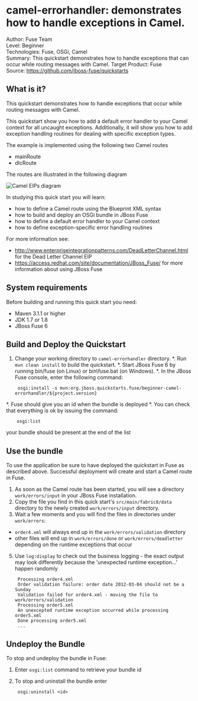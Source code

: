 camel-errorhandler: demonstrates how to handle exceptions in Camel.
===================================
Author: Fuse Team  
Level: Beginner  
Technologies: Fuse, OSGi, Camel  
Summary: This quickstart demonstrates how to handle exceptions that can occur while routing messages with Camel.
Target Product: Fuse  
Source: <https://github.com/jboss-fuse/quickstarts>

What is it?
-----------

This quickstart demonstrates how to handle exceptions that occur while routing messages with Camel.

This quickstart show you how to add a default error handler to your Camel context for all uncaught exceptions.
Additionally, it will show you how to add exception handling routines for dealing with specific exception types.

The example is implemented using the following two Camel routes

* mainRoute
* dlcRoute

The routes are illustrated in the following diagram

![Camel EIPs diagram](https://raw.githubusercontent.com/jboss-fuse/fabric8/1.2.0.redhat-6-3-x/docs/images/camel-errorhandler-diagram.jpg)

In studying this quick start you will learn:

* how to define a Camel route using the Blueprint XML syntax
* how to build and deploy an OSGi bundle in JBoss Fuse
* how to define a default error handler to your Camel context
* how to define exception-specific error handling routines

For more information see:

* http://www.enterpriseintegrationpatterns.com/DeadLetterChannel.html for the Dead Letter Channel EIP
* https://access.redhat.com/site/documentation/JBoss_Fuse/ for more information about using JBoss Fuse


System requirements
-------------------

Before building and running this quick start you need:

* Maven 3.1.1 or higher
* JDK 1.7 or 1.8
* JBoss Fuse 6


Build and Deploy the Quickstart
-------------------------------

1. Change your working directory to `camel-errorhandler` directory.
*. Run `mvn clean install` to build the quickstart.
*. Start JBoss Fuse 6 by running bin/fuse (on Linux) or bin\fuse.bat (on Windows).
*. In the JBoss Fuse console, enter the following command:

        osgi:install -s mvn:org.jboss.quickstarts.fuse/beginner-camel-errorhandler/${project.version}

*. Fuse should give you an id when the bundle is deployed
*. You can check that everything is ok by issuing  the command:

        osgi:list
   your bundle should be present at the end of the list


Use the bundle
--------------

To use the application be sure to have deployed the quickstart in Fuse as described above. Successful deployment will create and start a Camel route in Fuse.

1. As soon as the Camel route has been started, you will see a directory `work/errors/input` in your JBoss Fuse installation.
2. Copy the file you find in this quick start's `src/main/fabric8/data` directory to the newly created
`work/errors/input` directory.
4. Wait a few moments and you will find the files in directories under `work/errors`:

  * `order4.xml` will always end up in the `work/errors/validation` directory
  * other files will end up in `work/errors/done` or `work/errors/deadletter` depending on the runtime exceptions that occur
5. Use `log:display` to check out the business logging - the exact output may look differently because the 'unexpected runtime exception...' happen randomly

        Processing order4.xml
        Order validation failure: order date 2012-03-04 should not be a Sunday
        Validation failed for order4.xml - moving the file to work/errors/validation
        Processing order5.xml
        An unexcepted runtime exception occurred while processing order5.xml
        Done processing order5.xml
        ...

Undeploy the Bundle
-------------------

To stop and undeploy the bundle in Fuse:

1. Enter `osgi:list` command to retrieve your bundle id
2. To stop and uninstall the bundle enter

        osgi:uninstall <id>
 
